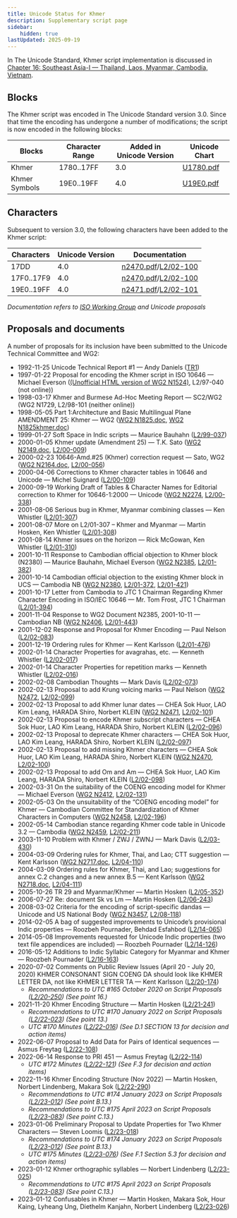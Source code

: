 ```yaml
---
title: Unicode Status for Khmer
description: Supplementary script page
sidebar:
    hidden: true
lastUpdated: 2025-09-19
---
```


In The Unicode Standard, Khmer script implementation is discussed in [Chapter 16: Southeast Asia-I — Thailand, Laos, Myanmar, Cambodia, Vietnam](https://www.unicode.org/versions/latest/core-spec/chapter-16/#G64642).

## Blocks

The Khmer script was encoded in The Unicode Standard version 3.0. Since that time the encoding has undergone a number of modifications; the script is now encoded in the following blocks:

| Blocks | Character Range | Added in Unicode Version | Unicode Chart |
| ------ | --------------- | ------------------------ | ------------- |
| Khmer | 1780..17FF | 3.0 | [U1780.pdf](http://www.unicode.org/charts/PDF/U1780.pdf) |
| Khmer Symbols | 19E0..19FF | 4.0 | [U19E0.pdf](http://www.unicode.org/charts/PDF/U19E0.pdf) |

## Characters

Subsequent to version 3.0, the following characters have been added to the Khmer script:

| Characters | Unicode Version | Documentation |
| ---------- | --------------- | ------------- |
| 17DD | 4.0 | [n2470.pdf](https://www.unicode.org/wg2/docs/n2470.pdf)/[L2/02-100](http://www.unicode.org/cgi-bin/GetMatchingDocs.pl?L2/02-100) |
| 17F0..17F9 | 4.0 | [n2470.pdf](https://www.unicode.org/wg2/docs/n2470.pdf)/[L2/02-100](http://www.unicode.org/cgi-bin/GetMatchingDocs.pl?L2/02-100) |
| 19E0..19FF | 4.0 | [n2471.pdf](https://www.unicode.org/wg2/docs/n2471.pdf)/[L2/02-101](http://www.unicode.org/cgi-bin/GetMatchingDocs.pl?L2/02-101) |

_Documentation refers to [ISO Working Group](https://www.unicode.org/wg2/) and Unicode proposals_

## Proposals and documents

A number of proposals for its inclusion have been submitted to the Unicode Technical Committee and WG2:
- 1992-11-25 Unicode Technical Report #1 — Andy Daniels ([TR1](http://www.unicode.org/reports/tr1.html))         
- 1997-01-22 Proposal for encoding the Khmer script in ISO 10646 — Michael Everson ([(Unofficial HTML version of WG2 N1524)](http://www.evertype.com/standards/km/km.html), L2/97-040  (not online))
- 1998-03-17 Khmer and Burmese Ad-Hoc Meeting Report — SC2/WG2 (WG2 N1729, L2/98-101 (neither online))
- 1998-05-05 Part 1:Architecture and Basic Multilingual Plane AMENDMENT 25: Khmer — WG2 ([WG2 N1825.doc](https://www.unicode.org/wg2/docs/n1825.doc), [WG2 N1825khmer.doc](https://www.unicode.org/wg2/docs/n1825khmer.doc))
- 1999-01-27 Soft Space in Indic scripts — Maurice Bauhahn ([L2/99-037](http://www.unicode.org/cgi-bin/GetMatchingDocs.pl?L2/99-037))
- 2000-01-05 Khmer update (Amendment 25) — T.K. Sato ([WG2 N2149.doc](https://www.unicode.org/wg2/docs/n2149.doc), [L2/00-009](http://www.unicode.org/cgi-bin/GetMatchingDocs.pl?L2/00-009))
- 2000-02-23 10646-Amd.#25 (Khmer) correction request — Sato,  WG2 ([WG2 N2164.doc](https://www.unicode.org/wg2/docs/n2164.doc), [L2/00-056](http://www.unicode.org/cgi-bin/GetMatchingDocs.pl?L2/00-056))
- 2000-04-06 Corrections to Khmer character tables in 10646 and Unicode — Michel Suignard ([L2/00-109](http://www.unicode.org/cgi-bin/GetMatchingDocs.pl?L2/00-109))
- 2000-09-19 Working Draft of Tables &amp; Character Names for Editorial correction to Khmer for 10646-1:2000 — Unicode ([WG2 N2274](https://www.unicode.org/wg2/docs/n2274.pdf), [L2/00-338](http://www.unicode.org/cgi-bin/GetMatchingDocs.pl?L2/00-338))
- 2001-08-06 Serious bug in Khmer, Myanmar combining classes — Ken Whistler ([L2/01-307](http://www.unicode.org/cgi-bin/GetMatchingDocs.pl?L2/01-307))
- 2001-08-07 More on L2/01-307 – Khmer and Myanmar — Martin Hosken, Ken Whistler ([L2/01-308](http://www.unicode.org/cgi-bin/GetMatchingDocs.pl?L2/01-308))
- 2001-08-14 Khmer issues on the horizon — Rick McGowan, Ken Whistler ([L2/01-310](http://www.unicode.org/cgi-bin/GetMatchingDocs.pl?L2/01-310))
- 2001-10-11 Response to Cambodian official objection to Khmer block (N2380) — Maurice Bauhahn, Michael Everson ([WG2 N2385](https://www.unicode.org/wg2/docs/n2385.pdf), [L2/01-382](http://www.unicode.org/cgi-bin/GetMatchingDocs.pl?L2/01-382))
- 2001-10-14 Cambodian official objection to the existing Khmer block in UCS — Cambodia NB ([WG2 N2380](https://www.unicode.org/wg2/docs/n2380.pdf), [L2/01-372](http://www.unicode.org/cgi-bin/GetMatchingDocs.pl?L2/01-372), [L2/01-421](http://www.unicode.org/cgi-bin/GetMatchingDocs.pl?L2/01-421))
- 2001-10-17 Letter from Cambodia to JTC 1 Chairman Regarding Khmer Character Encoding in ISO/IEC 10646 — Mr. Tom Frost, JTC 1 Chairman ([L2/01-394](http://www.unicode.org/cgi-bin/GetMatchingDocs.pl?L2/01-394))
- 2001-11-04 Response to WG2 Document N2385, 2001-10-11 — Cambodian NB      ([WG2 N2406](https://www.unicode.org/wg2/docs/n2406.pdf), [L2/01-443](http://www.unicode.org/cgi-bin/GetMatchingDocs.pl?L2/01-443))
- 2001-12-02 Response and Proposal for Khmer Encoding — Paul Nelson ([L2/02-083](http://www.unicode.org/cgi-bin/GetMatchingDocs.pl?L2/02-083))
- 2001-12-19 Ordering rules for Khmer — Kent Karlsson ([L2/01-476](http://www.unicode.org/cgi-bin/GetMatchingDocs.pl?L2/01-476))
- 2002-01-14 Character Properties for avagrahas, etc. — Kenneth Whistler ([L2/02-017](http://www.unicode.org/cgi-bin/GetMatchingDocs.pl?L2/02-017))
- 2002-01-14 Character Properties for repetition marks — Kenneth Whistler ([L2/02-016](http://www.unicode.org/cgi-bin/GetMatchingDocs.pl?L2/02-016))
- 2002-02-08 Cambodian Thoughts — Mark Davis ([L2/02-073](http://www.unicode.org/cgi-bin/GetMatchingDocs.pl?L2/02-073))
- 2002-02-13 Proposal to add Krung voicing marks — Paul Nelson ([WG2 N2472](https://www.unicode.org/wg2/docs/n2472.pdf), [L2/02-099](http://www.unicode.org/cgi-bin/GetMatchingDocs.pl?L2/02-099))
- 2002-02-13 Proposal to add Khmer lunar dates — CHEA Sok Huor, LAO Kim Leang, HARADA Shiro, Norbert KLEIN ([WG2 N2471](https://www.unicode.org/wg2/docs/n2471.pdf), [L2/02-101](http://www.unicode.org/cgi-bin/GetMatchingDocs.pl?L2/02-101))
- 2002-02-13 Proposal to encode Khmer subscript characters — CHEA Sok Huor, LAO Kim Leang, HARADA Shiro, Norbert KLEIN ([L2/02-096](http://www.unicode.org/cgi-bin/GetMatchingDocs.pl?L2/02-096))
- 2002-02-13 Proposal to deprecate Khmer characters — CHEA Sok Huor, LAO Kim Leang, HARADA Shiro, Norbert KLEIN ([L2/02-097](http://www.unicode.org/cgi-bin/GetMatchingDocs.pl?L2/02-097))
- 2002-02-13 Proposal to add missing Khmer characters — CHEA Sok Huor, LAO Kim Leang, HARADA Shiro, Norbert KLEIN ([WG2 N2470](https://www.unicode.org/wg2/docs/n2470.pdf), [L2/02-100](http://www.unicode.org/cgi-bin/GetMatchingDocs.pl?L2/02-100))
- 2002-02-13 Proposal to add Om and Am — CHEA Sok Huor, LAO Kim Leang, HARADA Shiro, Norbert KLEIN ([L2/02-098](http://www.unicode.org/cgi-bin/GetMatchingDocs.pl?L2/02-098))
- 2002-03-31 On the suitability of the COENG encoding model for Khmer — Michael Everson ([WG2 N2412](https://www.unicode.org/wg2/docs/n2412.pdf), [L2/02-131](http://www.unicode.org/cgi-bin/GetMatchingDocs.pl?L2/02-131))
- 2002-05-03 On the unsuitability of the “COENG encoding model” for Khmer — Cambodian Committee for Standardization of Khmer Characters in Computers ([WG2 N2458](https://www.unicode.org/wg2/docs/n2458.pdf), [L2/02-196](http://www.unicode.org/cgi-bin/GetMatchingDocs.pl?L2/02-196))
- 2002-05-14 Cambodian stance regarding Khmer code table in Unicode 3.2 — Cambodia ([WG2 N2459](https://www.unicode.org/wg2/docs/n2459.pdf), [L2/02-211](http://www.unicode.org/cgi-bin/GetMatchingDocs.pl?L2/02-211))
- 2003-11-10 Problem with Khmer / ZWJ / ZWNJ — Mark Davis ([L2/03-430](http://www.unicode.org/cgi-bin/GetMatchingDocs.pl?L2/03-430))
- 2004-03-09 Ordering rules for Khmer, Thai, and Lao; CTT suggestion — Kent Karlsson ([WG2 N2717.doc](https://www.unicode.org/wg2/docs/n2717.doc), [L2/04-110](http://www.unicode.org/cgi-bin/GetMatchingDocs.pl?L2/04-110))
- 2004-03-09 Ordering rules for Khmer, Thai, and Lao; suggestions for annex C.2 changes and a new annex B.5 — Kent Karlsson         ([WG2 N2718.doc](https://www.unicode.org/wg2/docs/n2718.doc), [L2/04-111](http://www.unicode.org/cgi-bin/GetMatchingDocs.pl?L2/04-111))
- 2005-10-26 TR 29 and Myanmar/Khmer — Martin Hosken ([L2/05-352](http://www.unicode.org/cgi-bin/GetMatchingDocs.pl?L2/05-352))
- 2006-07-27 Re: document Sk vs Lm  — Martin Hosken ([L2/06-243](http://www.unicode.org/cgi-bin/GetMatchingDocs.pl?L2/06-243))
- 2008-03-02 Criteria for the encoding of script-specific dandas — Unicode and US National Body ([WG2 N3457](https://www.unicode.org/wg2/docs/n3457.pdf), [L2/08-118](http://www.unicode.org/cgi-bin/GetMatchingDocs.pl?L2/08-118))
- 2014-02-05 A bag of suggested improvements to Unicode’s provisional Indic properties — Roozbeh Pournader, Behdad Esfahbod ([L2/14-065](http://www.unicode.org/cgi-bin/GetMatchingDocs.pl?L2/14-065))
- 2014-05-08 Improvements requested for Unicode Indic properties (two text file appendices are included) — Roozbeh Pournader ([L2/14-126](http://www.unicode.org/cgi-bin/GetMatchingDocs.pl?L2/14-126))
- 2016-05-12 Additions to Indic Syllabic Category for Myanmar and Khmer — Roozbeh Pournader ([L2/16-163](http://www.unicode.org/cgi-bin/GetMatchingDocs.pl?L2/16-163))
- 2020-07-02 Comments on Public Review Issues (April 20 - July 20, 2020) KHMER CONSONANT SIGN COENG DA should look like KHMER LETTER DA, not like KHMER LETTER TA  — Kent Karlsson  ([L2/20-174](http://www.unicode.org/cgi-bin/GetMatchingDocs.pl?L2/20-174))
  - _Recommendations to UTC #165 October 2020 on Script Proposals ([L2/20-250](http://www.unicode.org/L2/L2020/20250-script-adhoc-rept.pdf)) (See point 16.)_
- 2021-11-20 Khmer Encoding Structure — Martin Hosken ([L2/21-241](http://www.unicode.org/cgi-bin/GetMatchingDocs.pl?L2/21-241))
  - _Recommendations to UTC #170 January 2022 on Script Proposals ([L2/22-023](http://www.unicode.org/L2/L2022/22023-script-adhoc-rept.pdf)) (See point 13.)_
  - _UTC #170 Minutes ([L2/22-016](https://www.unicode.org/L2/L2022/22016.htm)) (See D.1 SECTION 13 for decision and action items)_
- 2022-06-07 Proposal to Add Data for Pairs of Identical sequences — Asmus Freytag ([L2/22-108](http://www.unicode.org/cgi-bin/GetMatchingDocs.pl?L2/22-108))
- 2022-06-14 Response to PRI 451 — Asmus Freytag ([L2/22-114](http://www.unicode.org/cgi-bin/GetMatchingDocs.pl?L2/22-114))
  - _UTC #172 Minutes ([L2/22-121](https://www.unicode.org/L2/L2022/22121.htm)) (See F.3 for decision and action items)_
- 2022-11-16 Khmer Encoding Structure (Nov 2022) — Martin Hosken, Norbert Lindenberg, Makara Sok ([L2/22-290](http://www.unicode.org/cgi-bin/GetMatchingDocs.pl?L2/22-290))
  - _Recommendations to UTC #174 January 2023 on Script Proposals ([L2/23-012](https://www.unicode.org/cgi-bin/GetMatchingDocs.pl?L2/23-012)) (See point B.13.)_
  - _Recommendations to UTC #175 April 2023 on Script Proposals ([L2/23-083](https://www.unicode.org/cgi-bin/GetMatchingDocs.pl?L2/23-083)) (See point C.13.)_
- 2023-01-06 Preliminary Proposal to Update Properties for Two Khmer Characters — Steven Loomis ([L2/23-018](http://www.unicode.org/cgi-bin/GetMatchingDocs.pl?L2/23-018))
  - _Recommendations to UTC #174 January 2023 on Script Proposals ([L2/23-012](https://www.unicode.org/cgi-bin/GetMatchingDocs.pl?L2/23-012)) (See point B.13.)_
  - _UTC #175 Minutes ([L2/23-076](http://www.unicode.org/L2/L2023/23076.htm)) (See F.1 Section 5.3 for decision and action items)_
- 2023-01-12 Khmer orthographic syllables — Norbert Lindenberg ([L2/23-025](http://www.unicode.org/cgi-bin/GetMatchingDocs.pl?L2/23-025))
  - _Recommendations to UTC #175 April 2023 on Script Proposals ([L2/23-083](https://www.unicode.org/cgi-bin/GetMatchingDocs.pl?L2/23-083)) (See point C.13.)_
- 2023-01-12 Confusables in Khmer — Martin Hosken, Makara Sok, Hour Kaing, Lyheang Ung, Diethelm Kanjahn, Norbert Lindenberg ([L2/23-026](http://www.unicode.org/cgi-bin/GetMatchingDocs.pl?L2/23-026))
